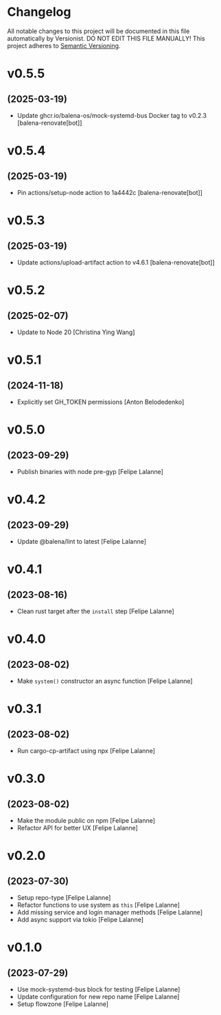 # Changelog

All notable changes to this project will be documented in this file
automatically by Versionist. DO NOT EDIT THIS FILE MANUALLY!
This project adheres to [Semantic Versioning](http://semver.org/).

# v0.5.5
## (2025-03-19)

* Update ghcr.io/balena-os/mock-systemd-bus Docker tag to v0.2.3 [balena-renovate[bot]]

# v0.5.4
## (2025-03-19)

* Pin actions/setup-node action to 1a4442c [balena-renovate[bot]]

# v0.5.3
## (2025-03-19)

* Update actions/upload-artifact action to v4.6.1 [balena-renovate[bot]]

# v0.5.2
## (2025-02-07)

* Update to Node 20 [Christina Ying Wang]

# v0.5.1
## (2024-11-18)

* Explicitly set GH_TOKEN permissions [Anton Belodedenko]

# v0.5.0
## (2023-09-29)

* Publish binaries with node pre-gyp [Felipe Lalanne]

# v0.4.2
## (2023-09-29)

* Update @balena/lint to latest [Felipe Lalanne]

# v0.4.1
## (2023-08-16)

* Clean rust target after the `install` step [Felipe Lalanne]

# v0.4.0
## (2023-08-02)

* Make `system()` constructor an async function [Felipe Lalanne]

# v0.3.1
## (2023-08-02)

* Run cargo-cp-artifact using npx [Felipe Lalanne]

# v0.3.0
## (2023-08-02)

* Make the module public on npm [Felipe Lalanne]
* Refactor API for better UX [Felipe Lalanne]

# v0.2.0
## (2023-07-30)

* Setup repo-type [Felipe Lalanne]
* Refactor functions to use system as `this` [Felipe Lalanne]
* Add missing service and login manager methods [Felipe Lalanne]
* Add async support via tokio [Felipe Lalanne]

# v0.1.0
## (2023-07-29)

* Use mock-systemd-bus block for testing [Felipe Lalanne]
* Update configuration for new repo name [Felipe Lalanne]
* Setup flowzone [Felipe Lalanne]
